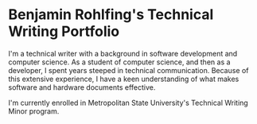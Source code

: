 # Benjamin Rohlfing's Technical Writing Portfolio

I'm a technical writer with a background in software development and computer science.
As a student of computer science, and then as a developer, I spent years steeped in
technical communication. Because of this extensive experience, I have a keen understanding
of what makes software and hardware documents effective.

I'm currently enrolled in Metropolitan State University's Technical Writing Minor program.
